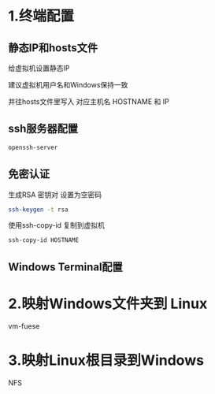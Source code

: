 # 1.终端配置
## 静态IP和hosts文件
给虚拟机设置静态IP

建议虚拟机用户名和Windows保持一致

并往hosts文件里写入 对应主机名 HOSTNAME 和 IP
## ssh服务器配置
```bash
openssh-server
```
## 免密认证

生成RSA 密钥对 设置为空密码
```bash
ssh-keygen -t rsa
```
使用ssh-copy-id 复制到虚拟机 
```bash
ssh-copy-id HOSTNAME
```

## Windows Terminal配置

# 2.映射Windows文件夹到 Linux
vm-fuese

# 3.映射Linux根目录到Windows
NFS
